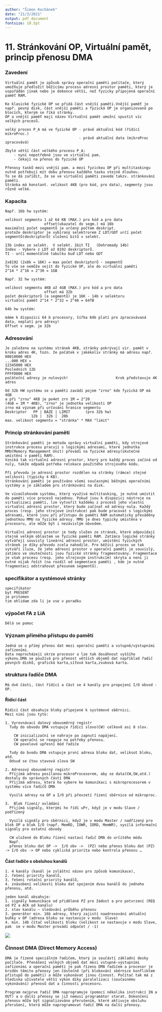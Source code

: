 ```yaml
---
author: "Šimon Kochánek"
date: "21/3/2021"
output: pdf_document
fontsize: 10.5pt
---
```


<style type="text/css">
  body{
    font-size: 10.5pt;
  }
</style>

# 11. Stránkování OP, Virtuální pamět, princip přenosu DMA

### Zavedení

    Virtuální pamět je způsob správy operační paměti počítače, který umožňuje předložit běžícímu procesu adresní prostor paměti, který je uspořádán jinak nebo je dokonce větší, než fyzicky připojená operační paměť RAM.

    Ke klasické fyzické OP se přidá část vnější paměti.Vnější paměť je např. pevný disk, část vnější paměti a fyzická OP je organizovaná po blocích, kterým se říká stránky.
    OP a vnější paměť mají název Virtuální pamět umožní spustit víc velkých procesů.

    velký proces P_A má ve fyzické OP - právě aktuální kód (řídící mikroProc.)
                                      - právě aktuální data (mikroProc zpracovává)
    
    Zbylé větší část velkého procesu P_A:
        - nyní nepotřebné jsou ve virtuální pam.
        - čekají na přenos do fyzické OP
    
    Přenosy tasků mezi vnější pam. a mezi fyzickou OP při multitaskingu nutně potřebují mít dobu přenosu každého tasku stejně dlouhou.
    To se dá zařídit, že se ve virtuální paměti zavede takzv. stránkování paměti.
    Stránka má konstant. velikost 4KB (pro kód, pro data), segmenty jsou různě velké. 

### Kapacita

    Např. 16b hw systém:

    velikost segmentu 1 až 64 KB (MAX.) pro kód a pro data
                      offset(ukazatel do segm.) má 16b
    maximální počet segmentů je určený počtem deskript.
    protože deskriptor je vybíraný selektrorem Z LDT/GDT určí počet segmentů(deskriptorů) složení bitů v selekt.

    13b index ze selekt.  V selekt. 1bit TI   (Dohromady 14b)
    Index - Vybere z LDT až 8192 deskriptorů.
    TI - určí momentálně tabulku buď LDT nebo GDT
    
    2x8192 (2x8k = 16K) = max počet deskriptorů - segmentů
    To vše se nemůže vejít do fyzické OP, ale do virtuální paměti
    2^14 * 2^16 = 2^30 = 1GB

    Např. 32 hw systém:

    velikost segmentu 4KB až 4GB (MAX.) pro kód a pro data
                      offset má 32b
    počet deskriptorů (a segmentů) je 16K - 14b v selektoru
    virtuální pamět 2^14 * 2^32 = 2^46 = 64TB

    64b hw systém:

    máme k dispozici 64 b procesory, šířka 64b platí pro zpracovávaná data, neplatí pro adresy!
    Offset v segm. je 32b

### Adresování

    Je založeno na systému stránek 4KB, stránky pokrývají vir. pamět v kroku adres 4K, tozn. že počátek v jakékoliv stránky má adresu např. 00010000 HEX
    ...000 HEX =                                                   12345000 HEX
    Posledních 12b                                                 FFFFD000 HEX
    počáteční adresy je nulových!                      Krok představuje 4K adres

    Od 32b HW systému se u paměti zavádí pojem "zrno" kde fyzická OP má 4GB
    a při "zrnu" 4KB je po4et zrn 1M = 2^20
    (4GB = 1M * 4KB), "zrno" je jednotka velikosti OP
    zrno má význam při určování hranice segmentu
    Deskriptor   PP | BÁZE | LIMIT       (pro 32b hw)
                12b |  32b |  20b
    max. velikost segmentu = "stránka" * MAX "limit"

### Princip stránkování paměti

    Stránkování paměti je metoda správy virtuální paměti, kdy strojové instrukce procesu pracují s logickými adresami, které jednotka MMU(Memory Management Unit) převádí na fyzické adresy(skutečné umístění v paměti RAM). 
    Vzniká tak virtuální adresní prostor, který pro každý proces začíná od nuly, takže odpadá potřeba relokace použitého strojového kódu.

    Při převodu je adresní prostor rozdělen na stránky (rámce) stejné velikosti (typicky 4 KB).
    Stránkování paměti je používáno všemi současnými běžnými operačními systémy a je základem pro stránkování na disk.

    Ve víceúlohovém systému, který využívá multitasking, je nutné umístit do paměti více procesů najednou. Pokud jsou k dispozici nástroje na virtualizaci paměti, lze vytvořit každému z procesů jeho vlastní virtuální adresní prostor, který bude začínat od adresy nula. Každý proces (resp. jeho strojové instrukce) pak bude pracovat s logickými adresami, které jsou při přístupu do paměti RAM automaticky převáděny jednotkou MMU na fyzické adresy. MMU je dnes typicky umístěna v procesoru, ale může být i nezávislým obvodem.

    Virtuální adresní prostor je tedy složen ze stránek, které odpovídají stejně velkým oblastem ve fyzické paměti RAM. Zatímco logické stránky vytvářejí souvislý lineární adresní prostor, umístění fyzických stránek je díky převodu zcela nahodilé. Pro běžící proces se tak vytváří iluze, že jeho adresní prostor v operační paměti je souvislý, zatímco ve skutečnosti jsou fyzické stránky fragmentovány. Fragmentace je však procesu (resp. jeho strojovým instrukcím) skryta a není ji nutné nijak řešit (na rozdíl od segmentace paměti , kde je nutné fragmentaci odstraňovat přesunem segmentů).

### specifikátor a systémové stránky

    specifikator
    byt PRESENT 
    je pritomen
    tim ohlidam zda li je vse v poradku 

### výpočet FA z LiA

    Dělá se pomoc

### Význam přímého přístupu do paměti

    Jedná se o přímý přenos dat mezi operační pamětí a vstupně/výstupními zařízeními.
    Data neprocházejí skrze procesor a lze tak dosáhnout vyššího výkonu.DMA se používá pro přenost větších objemů dat například řadič pevných disků, grafická karta,síťová karta,zvuková karta.

### struktura řadiče DMA

    Má dvě části, část řídící a část se 4 kanály pro propojení I/O obvod - OP.

#### Řídící část

    Řídící část obsahuje bloky připojené k systémové sběrnici.
    Mezi nimi jsou tyto:

    1. Vyrovnávací datový obousměrný registr
      Tudy do obvodu DMA vstupuje řídící slovo(CW) celkově asi 8 slov.

        CW inicializační se nahraje po zapnutí napájení. 
        CW operační se reaguje na potřeby přenosu.
        CW povelové upřesní mód řadiče

      Tudy do bvodu DMA vstupuje první adresa bloku dat, veliksot bloku, atd.
      Odsud se čtou stavová slova SW

    2. Adresový obousměrný registr
      Příjímá adresu posílanou mikroProcesorem, aby se data(CW,SW,atd.) dostaly do správných částí DMA
      Přijímá adresu, která ho vybere ke komunikaci s mikroprocesorem v systému více řadičů DMA

      Vysílá adresy na OP a I/O při převzetí řízení sběrnice od mikroproc.
    
    3.  Blok řízení/ ovládání
      Přijímá signály, kterými ho řídí uPr, když je v modu Slave / podřízený
      
      Vysílá signály pro sběrnici, když je v modu Master / nadřízený pro blok OP a blok I/O (např. MemRD, IOWR, IORD, MemWR), vysílá informační signály pro ostatní obvody

      CW uložené do Bloku řízení nastaví řadič DMA do určitého módu
      Např.
      přenos bloku dat OP ->  I/O obv ->  (PZ) nebo přenos bloku dat (PZ) -> I/O obv -> OP nebo cyklická priorita nebo kontrola přenosu …

#### Část řadiče s obsluhou kanálů

    1. 4 kanály (kanál je zvláštní název pro způsob komunikace), 
    2. řešení priority kanálů, 
    3. řešení rotační priority kanálů, 
    4. znásobení velikosti bloku dat spojením dvou kanálů do jednoho přenosu, atd.

    jeden kanál obsahuje: 
    1. signály komunikace od přidělené PZ pro žádost a pro potvrzení (REQ od PZ a ACK od kanálu)
    2. stav kanálu – sledování průběhu přenosu
    3. generátor min. 16b adresy, který zajistí naadresování aktuální buňky v OP (adresa bloku se nastavuje v modu  Slave) 
    4. min. 14b čítač velikosti bloku (velikost se nastavuje v modu Slave, pak  se v modu Master provádí odpočet / -1)

![](images/radic_dma.png)

### Činnost DMA (Direct Memory Access)

    
    DMA je řízené speciálním řadičem, který je součástí základní desky počítače. Přenášení velkých objemů dat mezi vstupně-výstupními zařízeními a operační pamětí je pak řízeno DMA řadičem a procesor je brzděn těmito přenosy jen částečně (při blokování sběrnice konfliktem přístupů do paměti) a může vykonávat jinou činnost. Počítač tak má z hlediska uživatele větší výkon díky paralelizaci (současnému vykonávání) přenosů dat a činnosti procesoru. 
    
    Program nejprve řadič DMA naprogramuje (pomocí několika instrukcí IN a OUT) a o další přenosy se již nemusí programátor starat. Dokončení přenosu může být signalizováno přerušením, které aktivuje obsluhu přerušení, která může naprogramovat řadič DMA na další přenosy.